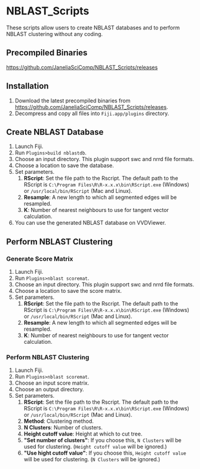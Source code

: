 # NBLAST_Scripts

These scripts allow users to create NBLAST databases and to perform NBLAST clustering without any coding.

## Precompiled Binaries
https://github.com/JaneliaSciComp/NBLAST_Scripts/releases

## Installation
 1. Download the latest precompiled binaries from https://github.com/JaneliaSciComp/NBLAST_Scripts/releases.
 2. Decompress and copy all files into `Fiji.app/plugins` directory.

## Create NBLAST Database
1. Launch Fiji.
1. Run `Plugins>build nblastdb`.
1. Choose an input directory. This plugin support swc and nrrd file formats.
1. Choose a location to save the database.
1. Set parameters.
   1. **RScript**: Set the file path to the Rscript. The default path to the RScript is `C:\Program Files\R\R-x.x.x\bin\RScript.exe` (Windows) or `/usr/local/bin/RScript` (Mac and Linux).
   1. **Resample**: A new length to which all segmented edges will be resampled.
   1. **K**: Number of nearest neighbours to use for tangent vector calculation.
1. You can use the generated NBLAST database on VVDViewer.

## Perform NBLAST Clustering
### Generate Score Matrix
1. Launch Fiji.
1. Run `Plugins>nblast scoremat`.
1. Choose an input directory. This plugin support swc and nrrd file formats.
1. Choose a location to save the score matrix.
1. Set parameters.
   1. **RScript**: Set the file path to the Rscript. The default path to the RScript is `C:\Program Files\R\R-x.x.x\bin\RScript.exe` (Windows) or `/usr/local/bin/RScript` (Mac and Linux).
   1. **Resample**: A new length to which all segmented edges will be resampled.
   1. **K**: Number of nearest neighbours to use for tangent vector calculation.
### Perform NBLAST Clustering
1. Launch Fiji.
1. Run `Plugins>nblast scoremat`.
1. Choose an input score matrix.
1. Choose an output directory.
1. Set parameters.
   1. **RScript**: Set the file path to the Rscript. The default path to the RScript is `C:\Program Files\R\R-x.x.x\bin\RScript.exe` (Windows) or `/usr/local/bin/RScript` (Mac and Linux).
   1. **Method**: Clustering method.
   1. **N Clusters**: Number of clusters.
   1. **Height cutoff value**: Height at which to cut tree.
   1. **"Set number of clusters"**: If you choose this, `N Clusters` will be used for clustering. (`Height cutoff value` will be ignored.)
   1. **"Use hight cutoff value"**: If you choose this, `Height cutoff value` will be used for clustering. (`N Clusters` will be ignored.)
